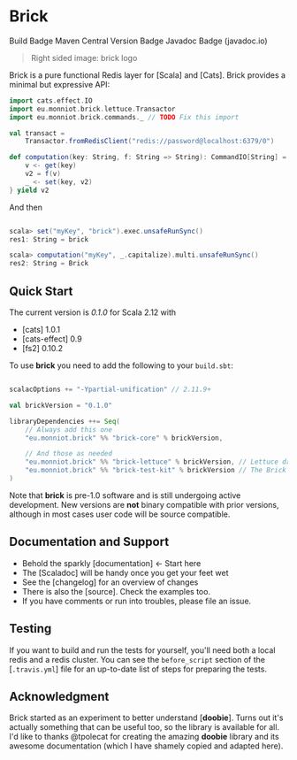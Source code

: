 ---
---
# Brick
Build Badge
Maven Central Version Badge
Javadoc Badge (javadoc.io)

> Right sided image: brick logo

Brick is a pure functional Redis layer for [Scala] and [Cats].
Brick provides a minimal but expressive API:

```scala
import cats.effect.IO
import eu.monniot.brick.lettuce.Transactor
import eu.monniot.brick.commands._ // TODO Fix this import

val transact =
    Transactor.fromRedisClient("redis://password@localhost:6379/0")

def computation(key: String, f: String => String): CommandIO[String] = for {
    v <- get(key)
    v2 = f(v)
    _ <- set(key, v2)
} yield v2
```

And then

```scala

scala> set("myKey", "brick").exec.unsafeRunSync()
res1: String = brick

scala> computation("myKey", _.capitalize).multi.unsafeRunSync()
res2: String = Brick
```

## Quick Start

The current version is *0.1.0* for Scala 2.12 with

- [cats] 1.0.1
- [cats-effect] 0.9
- [fs2] 0.10.2

To use **brick** you need to add the following to your `build.sbt`:

```scala

scalacOptions += "-Ypartial-unification" // 2.11.9+

val brickVersion = "0.1.0"

libraryDependencies ++= Seq(
    // Always add this one
    "eu.monniot.brick" %% "brick-core" % brickVersion,

    // And those as needed
    "eu.monniot.brick" %% "brick-lettuce" % brickVersion, // Lettuce driver
    "eu.monniot.brick" %% "brick-test-kit" % brickVersion // The Brick test-kit
)
```

Note that **brick** is pre-1.0 software and is still undergoing active development.
New versions are **not** binary compatible with prior versions, although in most
cases user code will be source compatible.

## Documentation and Support

- Behold the sparkly [documentation] ← Start here
- The [Scaladoc] will be handy once you get your feet wet
- See the [changelog] for an overview of changes
- There is also the [source]. Check the examples too.
- If you have comments or run into troubles, please file an issue.

## Testing

If you want to build and run the tests for yourself, you'll need both a local redis and a redis cluster. You can see the `before_script` section of the [`.travis.yml`] file for an up-to-date list of steps for preparing the tests.

## Acknowledgment

Brick started as an experiment to better understand [**doobie**]. Turns out it's actually something that can be useful too, so the library is available for all.
I'd like to thanks @tpolecat for creating the amazing **doobie** library and its awesome documentation (which I have shamely copied and adapted here).
